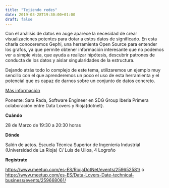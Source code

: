 ```yaml
---
title: "Tejiendo redes"
date: 2019-03-28T19:30:00+01:00
draft: false
---
```


Con el análisis de datos en auge aparece la necesidad de crear visualizaciones potentes para dotar a estos datos de significado. En esta charla conoceremos Gephi, una herramienta Open Source para entender los grafos, ya que permite obtener información interesante que no podemos ver a simple vista, que ayuda a realizar hipótesis, descubrir patrones de conducta de los datos y aislar singularidades de la estructura.

Dejando atrás todo lo complejo de este tema, utilizaremos un ejemplo muy sencillo con el que aprenderemos un poco el uso de esta herramienta y el potencial que es capaz de darnos sobre un conjunto de datos concreto.


[Más información](https://riojadotnet.com/event/tejiendo-redes/)

<!--more-->
Ponente: Sara Rada, Software Engineer en SDG Group Iberia
Primera colaboración entre Data Lovers y Rioja{dotnet}.

__Cuándo__

28 de Marzo de 19:30 a 20:30 horas

__Dónde__

Salón de actos. Escuela Técnica Superior de Ingeniería Industrial (Universidad de La Rioja)
C/ Luis de Ulloa, 4
Logroño

__Registrate__

https://www.meetup.com/es-ES/RiojaDotNet/events/259652581/
ó
https://www.meetup.com/es-ES/Data-Lovers-Date-technical-business/events/259668061/

